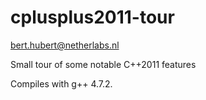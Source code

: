 cplusplus2011-tour
==================
bert.hubert@netherlabs.nl

Small tour of some notable C++2011 features

Compiles with g++ 4.7.2.

